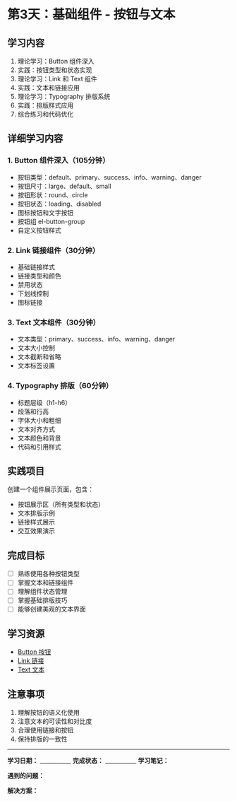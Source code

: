 # 第3天：基础组件 - 按钮与文本

## 学习内容
1. 理论学习：Button 组件深入
2. 实践：按钮类型和状态实现
3. 理论学习：Link 和 Text 组件
4. 实践：文本和链接应用
5. 理论学习：Typography 排版系统
6. 实践：排版样式应用
7. 综合练习和代码优化

## 详细学习内容

### 1. Button 组件深入（105分钟）
- 按钮类型：default、primary、success、info、warning、danger
- 按钮尺寸：large、default、small
- 按钮形状：round、circle
- 按钮状态：loading、disabled
- 图标按钮和文字按钮
- 按钮组 el-button-group
- 自定义按钮样式

### 2. Link 链接组件（30分钟）
- 基础链接样式
- 链接类型和颜色
- 禁用状态
- 下划线控制
- 图标链接

### 3. Text 文本组件（30分钟）
- 文本类型：primary、success、info、warning、danger
- 文本大小控制
- 文本截断和省略
- 文本标签设置

### 4. Typography 排版（60分钟）
- 标题层级（h1-h6）
- 段落和行高
- 字体大小和粗细
- 文本对齐方式
- 文本颜色和背景
- 代码和引用样式

## 实践项目
创建一个组件展示页面，包含：
- 按钮展示区（所有类型和状态）
- 文本排版示例
- 链接样式展示
- 交互效果演示

## 完成目标
- [ ] 熟练使用各种按钮类型
- [ ] 掌握文本和链接组件
- [ ] 理解组件状态管理
- [ ] 掌握基础排版技巧
- [ ] 能够创建美观的文本界面

## 学习资源
- [Button 按钮](https://element-plus.org/zh-CN/component/button.html)
- [Link 链接](https://element-plus.org/zh-CN/component/link.html)
- [Text 文本](https://element-plus.org/zh-CN/component/text.html)

## 注意事项
1. 理解按钮的语义化使用
2. 注意文本的可读性和对比度
3. 合理使用链接和按钮
4. 保持排版的一致性

---

**学习日期：** ___________
**完成状态：** ___________
**学习笔记：**



**遇到的问题：**



**解决方案：**